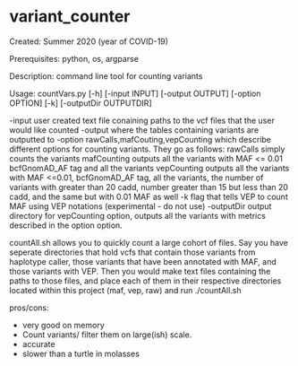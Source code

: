 # variant_counter

Created: Summer 2020 (year of COVID-19)

Prerequisites: python, os, argparse

Description: command line tool for counting variants

Usage: countVars.py [-h] [-input INPUT] [-output OUTPUT] [-option OPTION] [-k]
                    [-outputDir OUTPUTDIR]
                    
 -input user created text file conaining paths to the vcf files that the user would like counted
 -output where the tables containing variants are outputted to
 -option rawCalls,mafCouting,vepCounting which describe different options for counting variants.
 They go as follows: rawCalls simply counts the variants
 mafCounting outputs all the variants with MAF <= 0.01 bcfGnomAD_AF tag and all the variants
 vepCounting outputs all the variants with MAF <=0.01, bcfGnomAD_AF tag, all the variants, the number
 of variants with greater than 20 cadd, number greater than 15 but less than 20 cadd, and the same but
 with 0.01 MAF as well
 -k flag that tells VEP to count MAF using VEP notations (experimental - do not use)
 -outputDir output directory for vepCounting option, outputs all the variants with metrics described in the option option.
 
 countAll.sh allows you to quickly count a large cohort of files. Say you have seperate directories that
 hold vcfs that contain those variants from haplotype caller, those variants that have been annotated 
 with MAF, and those variants with VEP. Then you would make text files containing the paths to those 
 files, and place each of them in their respective directories located within this project (maf, vep, raw) and run ./countAll.sh

pros/cons:
- very good on memory
- Count variants/ filter them on large(ish) scale.
- accurate
- slower than a turtle in molasses
